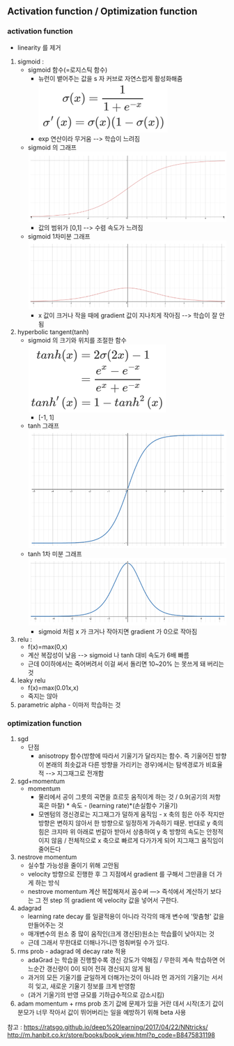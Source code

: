 ## Activation function / Optimization function
### activation function
* linearity 를 제거
1. sigmoid : 
	* sigmoid 함수(=로지스틱 함수)
		* 뉴런이 뱉어주는 값을 s 자 커브로 자연스럽게 활성화해줌
	![sigmoid](images/2_1.PNG "sigmoid")
		* exp 연산이라 무거움 --> 학습이 느려짐
	* sigmoid 의 그래프
	![sigmoid](images/2_2.PNG "sigmoid")
		* 값의 범위가 [0,1] --> 수렴 속도가 느려짐
	* sigmoid 1차미분 그래프
	![sigmoid](images/2_3.PNG "sigmoid")
		* x 값이 크거나 작을 때에 gradient 값이 지나치게 작아짐 --> 학습이 잘 안됨
2. hyperbolic tangent(tanh)
	* sigmoid 의 크기와 위치를 조절한 함수
	![tanh](images/2_4.PNG "tanh")
		* [-1, 1]
	* tanh 그래프
	![tanh](images/2_5.PNG "tanh")
	* tanh 1차 미분 그래프
	![tanh](images/2_6.PNG "tanh")
		* sigmoid 처럼 x 가 크거나 작아지면 gradient 가 0으로 작아짐
3. relu : 
	* f(x)=max(0,x)
	* 계산 복잡성이 낮음 --> sigmoid 나 tanh 대비 속도가 6배 빠름
	* 근데 0이하에서는 죽어버려서 이걸 써서 돌리면 10~20% 는 못쓰게 돼 버리는 것
3. leaky relu
	* f(x)=max(0.01x,x)
	* 죽지는 않아
4. parametric alpha - 이마저 학습하는 것


### optimization function
1. sgd
	- 단점
		* anisotropy 함수(방향에 따라서 기울기가 달라지는 함수. 즉 기울어진 방향이 본래의 최솟값과 다른 방향을 가리키는 경우)에서는 탐색경로가 비효율적 --> 지그재그로 전개함
2. sgd+momentum
	- momentum
		* 물리에서 공이 그릇의 곡면을 흐르듯 움직이게 하는 것 / 0.9(공기의 저항 혹은 마찰) \* 속도 - (learning rate)\*(손실함수 기울기)
		* 모멘텀의 갱신경로는 지그재그가 덜하게 움직임 - x 축의 힘은 아주 작지만 방향은 변하지 않아서 한 방향으로 일정하게 가속하기 때문. 반대로 y 축의 힘은 크지마 위 아래로 번갈아 받아서 상충하여 y 축 방향의 속도는 안정적이지 않음 / 전체적으로 x 축으로 빠르게 다가가게 되어 지그재그 움직임이 줄어든다
3. nestrove momentum
	* 실수할 가능성을 줄이기 위해 고안됨
	* velocity 방향으로 진행한 후 그 지점에서 gradient 를 구해서 그만큼을 더 가게 하는 방식
	* nestrove momentum 계산 복잡해져서 꼼수써 —> 즉석에서 계산하기 보다는 그 전 step 의 gradient 에 velocity 값을 넣어서 구한다.
4. adagrad
	* learning rate decay 를 일괄적용이 아니라 각각의 매개 변수에 '맞춤형' 값을 만들어주는 것
	* 매개변수의 원소 중 많이 움직인(크게 갱신된)원소는 학습률이 낮아지는 것
	* 근데 그래서 무한대로 더해나가니깐 멈춰버릴 수가 있다.
5. rms prob - adagrad 에 decay rate 적용
	* adaGrad 는 학습을 진행할수록 갱신 강도가 약해짐 / 무한히 계속 학습하면 어느순간 갱신량이 0이 되어 전혀 갱신되지 않게 됨
	* 과거의 모든 기울기를 균일하게 더해가는것이 아니라 먼 과거의 기울기는 서서히 잊고, 새로운 기울기 정보를 크게 반영함
	* (과거 기울기의 반영 규모를 기하급수적으로 감소시킴)
6. adam
	momentum + rms prob
	초기 값에 문제가 있을 거란 데서 시작(초기 값이 분모가 너무 작아서 값이 뛰어버리는 일을 예방하기 위해 beta 사용


참고 : https://ratsgo.github.io/deep%20learning/2017/04/22/NNtricks/
http://m.hanbit.co.kr/store/books/book_view.html?p_code=B8475831198
